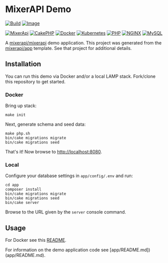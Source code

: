 # MixerAPI Demo

[![Build](https://github.com/mixerapi/demo/actions/workflows/build.yml/badge.svg)](https://github.com/mixerapi/demo/actions/workflows/build.yml)
[![Image](https://github.com/mixerapi/demo/actions/workflows/image.yml/badge.svg)](https://github.com/mixerapi/demo/actions/workflows/image.yml)

[![MixerApi](https://mixerapi.com/assets/img/mixer-api-red.svg)](http://mixerapi.com)
[![CakePHP](https://img.shields.io/badge/cakephp-4.2-red?logo=cakephp)](https://book.cakephp.org/4/en/index.html)
[![Docker](https://img.shields.io/badge/docker-ffffff.svg?logo=docker)](https://hub.docker.com/r/mixerapidev/demo)
[![Kubernetes](https://img.shields.io/badge/kubernetes-D3D3D3.svg?logo=kubernetes)](.kube)
[![PHP](https://img.shields.io/badge/php-7.4-8892BF.svg?logo=php)](https://hub.docker.com/_/php)
[![NGINX](https://img.shields.io/badge/nginx-1.19-009639.svg?logo=nginx)](https://hub.docker.com/_/nginx)
[![MySQL](https://img.shields.io/badge/mysql-8-00758F.svg?logo=mysql)](https://hub.docker.com/_/mysql)

A [mixerapi/mixerapi](https://github.com/mixerapi/mixerapi) demo application. This project was generated from the
[mixerapi/app](https://github.com/mixerapi/app) template. See that project for additional details.


## Installation

You can run this demo via Docker and/or a local LAMP stack. Fork/clone this repository to get started.

### Docker

Bring up stack:

```console
make init
```

Next, generate schema and seed data:

```console
make php.sh
bin/cake migrations migrate
bin/cake migrations seed
```

That's it! Now browse to [http://localhost:8080](http://localhost:8080).

### Local

Configure your database settings in `app/config/.env` and run:

```console
cd app
composer install
bin/cake migrations migrate
bin/cake migrations seed
bin/cake server
```

Browse to the URL given by the `server` console command.

## Usage

For Docker see this [README](https://github.com/mixerapi/app).

For information on the demo application code see [app/README.md])(app/README.md).
